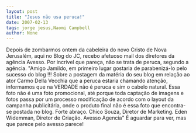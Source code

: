 ```yaml
---
layout: post
title: "Jesus não usa peruca!"
date: 2007-02-13
tags: jorge jesus,Naomi Campbell
author: None
---
```


Depois de zombarmos ontem da cabeleira do novo Cristo de Nova Jerusalém, aqui no Blog do JC, recebo afetuoso mail dos diretores da agência Avesso.
Por incrivel que pareça, não se trata de peruca, segundo a agência.
\"Amigo Jamildo, em primeiro lugar gostaria de parabenizá-lo pelo sucesso do blog !!!
Sobre a postagem da matéria do seu blog em relação ao ator Carmo Della Vecchia que a peruca estaria chamando atenção, informamos que na VERDADE não é peruca e sim o cabelo natural. Essa foto não é uma foto promocional, até porque toda captação de imagens e fotos passa por um processo modificação de acordo com o layout da campanha publicitária, onde o produto final não é essa foto que encontra-se postada no blog.
Forte abraço. Chico Souza, Diretor de Marketing.
Eden Widemman, Diretor de Criação. Avesso Agencia\"
É aguardar para ver, mas que parece pelo avesso parece! 